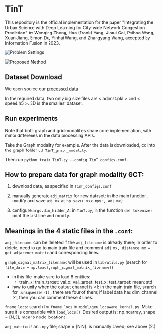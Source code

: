 # TinT
This repository is the official implementation for the paper "Integrating the Urban Science with Deep Learning for City-wide Network Congestion Prediction" by Wenqing Zheng, Hao (Frank) Yang, Jiarui Cai, Peihao Wang, Xuan Jiang, Simon Du, Yinhai Wang, and Zhangyang Wang, accepted by Information Fusion in 2023.


![](images/FIG1.png "Problem Settings")

![](images/Figure2.png "Proposed Method")



## Dataset Download
We open source our [processed data](https://drive.google.com/drive/folders/1NXnkVIIVHWITdx4EF6y7k2bDimsu8j7t?usp=sharing)


In the required data, two only big size files are < adjmat.pkl > and < speed.h5 >. SD is the smallest dataset.

## Run experiments
Note that both graph and grid modalities share core implementation, with minor differenes in the data processing APIs.

Take the Graph modality for example. After the data is downloaded, cd into the graph folder `cd TinT_graph_modality`. 

Then run `python train_TinT.py --config TinT_configs.conf`.

<!-- 
## (Optional) Data preprocessing

You can also optionally checkout [original data](https://drive.google.com/drive/folders/1u60jmadoMvDe8WZnUItFml6uQuuWK30h?usp=sharing) and process them.

Scripts for preprocessing, if downloading original data:

- we use 28800 (1 record per 5min x 100 days) sample points per city.
- split the dataset to three sub datasets by sensor id, and re-index each city's sensors (start from 0). The purposes of re-indexing are to fit the baseline easier.

```shell
  python prepData_splitCity.py
  # outputs
  # 1. Sensor_lookup_CITY.csv a lookup table for old and new senser id
  # 2. distance_CITY.csv a distance table for sensors in the city, id are in new index
  # 3. CITY.npz data of that city
```
- prepare dataset, train/test/val=0.6/0.2/0.2, each data clip length=12 (1 hour). [loading function](./lib/utils.py#L221)
```
  python preparedata.py --config configurations/prepData_TinT_sd.conf
  python preparedata.py --config configurations/prepData_TinT_sf.conf
  python preparedata.py --config configurations/prepData_TinT_la.conf
``` -->



## How to prepare data for graph modality GCT:

1. download data, as specified in `TinT_configs.conf`

2. manually generate `adj_matrix`  for new dataset: in the main function, modify and save `adj_mx` as `np.save('xxx.npy', adj_mx)`

3. configure `args.dim_hidden_A`: in `TinT.py`, in the function `def tokenizer` print the last line and modify.

## Meanings in the 4 static files in the `.conf`:

`adj_filename`: can be deleted if the `adj_filename` is already there; In order to delete, need to go to main train file and comment `adj_mx, distance_mx = get_adjacency_matrix` and corresponding lines.

`graph_signal_matrix_filename`: will be used in `lib/utils.py` (search for `file_data = np.load(graph_signal_matrix_filename)`)

- in this file, make sure to load 8 entities:
  - train_x; train_target; val_x; val_target; test_x; test_target; mean; std
- how to unify when the output channel is >1: in the main train file, search for `.unsqueeze(-1)` , there are four of them; if label data has dim_channel >1, then you can comment these 4 lines.

`fname_locs`: search for `fname_locs` in `model/gen_locaware_kernel.py`. Make sure it is comparible with `load_locs()`. Desired output is: np.ndarray, shape = [N,2], means node locations.

`adj_matrix`: is an `.npy` file; shape = [N,N]. is manually saved; see above (2.)

 